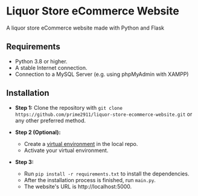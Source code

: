 # Liquor Store eCommerce Website
A liquor store eCommerce website made with Python and Flask


## Requirements
* Python 3.8 or higher.
* A stable Internet connection.
* Connection to a MySQL Server (e.g. using phpMyAdmin with XAMPP)


## Installation


* **Step 1:** Clone the repository with `git clone https://github.com/prime2911/liquor-store-ecommerce-website.git` or any other preferred method.


* **Step 2 (Optional):**
    - Create a [virtual environment](https://docs.python.org/3/library/venv.html) in the local repo.
    - Activate your virtual environment.


* **Step 3:**
    - Run `pip install -r requirements.txt` to install the dependencies.
    - After the installation process is finished, run `main.py`.
    - The website's URL is http://localhost:5000.